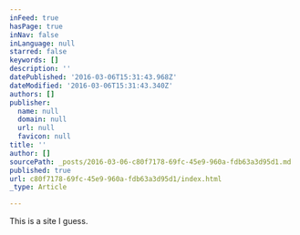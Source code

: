 ```yaml
---
inFeed: true
hasPage: true
inNav: false
inLanguage: null
starred: false
keywords: []
description: ''
datePublished: '2016-03-06T15:31:43.968Z'
dateModified: '2016-03-06T15:31:43.340Z'
authors: []
publisher:
  name: null
  domain: null
  url: null
  favicon: null
title: ''
author: []
sourcePath: _posts/2016-03-06-c80f7178-69fc-45e9-960a-fdb63a3d95d1.md
published: true
url: c80f7178-69fc-45e9-960a-fdb63a3d95d1/index.html
_type: Article

---
```

This is a site I guess.